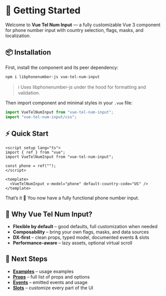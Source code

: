 # 🚀 Getting Started

Welcome to **Vue Tel Num Input** — a fully customizable Vue 3 component for phone number input with country selection, flags, masks, and localization.

## 📦 Installation

First, install the component and its peer dependency:

```bash
npm i libphonenumber-js vue-tel-num-input
```

> ℹ️ Uses libphonenumber-js under the hood for formatting and validation.

Then import component and minimal styles in your `.vue` file:

```ts
import VueTelNumInput from "vue-tel-num-input";
import "vue-tel-num-input/css";
```

## ⚡ Quick Start

```vue
<script setup lang="ts">
import { ref } from "vue";
import VueTelNumInput from "vue-tel-num-input";

const phone = ref("");
</script>

<template>
  <VueTelNumInput v-model="phone" default-country-code="US" />
</template>
```

That’s it 🎉 You now have a fully functional phone number input.

## 🧾 Why Vue Tel Num Input?

- **Flexible by default** – good defaults, full customization when needed
- **Composability** – bring your own flags, masks, and data sources
- **DX-first** – clean props, typed model, documented events & slots
- **Performance-aware** – lazy assets, optional virtual scroll

## 🔗 Next Steps

- [**Examples**](/examples) – usage examples
- [**Props**](/props) – full list of props and options
- [**Events**](/events) – emitted events and usage
- [**Slots**](/slots) – customize every part of the UI
